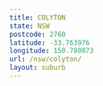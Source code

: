 ```yaml
---
title: COLYTON
state: NSW
postcode: 2760
latitude: -33.763976
longitude: 150.780073
url: /nsw/colyton/
layout: suburb
---
```

